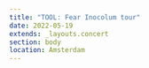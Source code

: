 ```yaml
---
title: "TOOL: Fear Inocolum tour"
date: 2022-05-19
extends: _layouts.concert
section: body
location: Amsterdam
---
```

